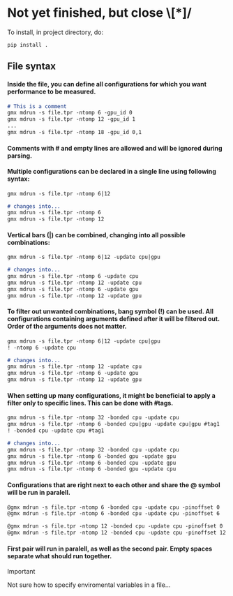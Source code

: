 # Not yet finished, but close \\[*]/

To install, in project directory, do: 
```
pip install .
```

## File syntax
#### Inside the file, you can define all configurations for which you want performance to be measured.  
```markdown
# This is a comment
gmx mdrun -s file.tpr -ntomp 6 -gpu_id 0
gmx mdrun -s file.tpr -ntomp 12 -gpu_id 1
...
gmx mdrun -s file.tpr -ntomp 18 -gpu_id 0,1
```
#### Comments with # and empty lines are allowed and will be ignored during parsing.

#### Multiple configurations can be declared in a single line using following syntax:
```markdown
gmx mdrun -s file.tpr -ntomp 6|12

# changes into...
gmx mdrun -s file.tpr -ntomp 6
gmx mdrun -s file.tpr -ntomp 12
```

#### Vertical bars (|) can be combined, changing into all possible combinations:
```markdown
gmx mdrun -s file.tpr -ntomp 6|12 -update cpu|gpu

# changes into...
gmx mdrun -s file.tpr -ntomp 6 -update cpu
gmx mdrun -s file.tpr -ntomp 12 -update cpu
gmx mdrun -s file.tpr -ntomp 6 -update gpu
gmx mdrun -s file.tpr -ntomp 12 -update gpu
```

#### To filter out unwanted combinations, bang symbol (!) can be used. All configurations containing arguments defined after it will be filtered out. Order of the arguments does not matter.

```markdown
gmx mdrun -s file.tpr -ntomp 6|12 -update cpu|gpu
! -ntomp 6 -update cpu

# changes into...
gmx mdrun -s file.tpr -ntomp 12 -update cpu
gmx mdrun -s file.tpr -ntomp 6 -update gpu
gmx mdrun -s file.tpr -ntomp 12 -update gpu
```

#### When setting up many configurations, it might be beneficial to apply a filter only to specific lines. This can be done with #tags.
```markdown
gmx mdrun -s file.tpr -ntomp 32 -bonded cpu -update cpu
gmx mdrun -s file.tpr -ntomp 6 -bonded cpu|gpu -update cpu|gpu #tag1
! -bonded cpu -update cpu #tag1

# changes into...
gmx mdrun -s file.tpr -ntomp 32 -bonded cpu -update cpu
gmx mdrun -s file.tpr -ntomp 6 -bonded gpu -update gpu
gmx mdrun -s file.tpr -ntomp 6 -bonded cpu -update gpu
gmx mdrun -s file.tpr -ntomp 6 -bonded gpu -update cpu
```


#### Configurations that are right next to each other and share the @ symbol will be run in paralell.
```markdown
@gmx mdrun -s file.tpr -ntomp 6 -bonded cpu -update cpu -pinoffset 0
@gmx mdrun -s file.tpr -ntomp 6 -bonded cpu -update cpu -pinoffset 6

@gmx mdrun -s file.tpr -ntomp 12 -bonded cpu -update cpu -pinoffset 0
@gmx mdrun -s file.tpr -ntomp 12 -bonded cpu -update cpu -pinoffset 12
```
#### First pair will run in paralell, as well as the second pair. Empty spaces separate what should run together.

> [!IMPORTANT]
> Not sure how to specify enviromental variables in a file... 
